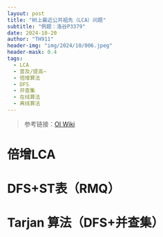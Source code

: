 ```yaml
---
layout: post
title: "树上最近公共祖先（LCA）问题"
subtitle: "例题：洛谷P3379"
date: 2024-10-20
author: "TH911"
header-img: "img/2024/10/006.jpeg"
header-mask: 0.4
tags:
  - LCA
  - 普及/提高−
  - 倍增算法
  - DFS
  - 并查集
  - 在线算法
  - 离线算法
---
```


> 参考链接：[OI Wiki](https://oi-wiki.org/graph/lca/)

# 倍增LCA

# DFS+ST表（RMQ）

# Tarjan 算法（DFS+并查集）